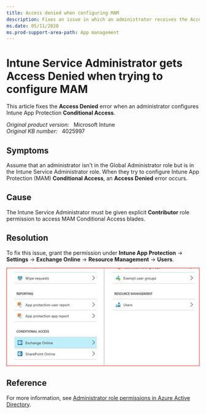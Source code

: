 ```yaml
---
title: Access denied when configuring MAM
description: Fixes an issue in which an administrator receives the Access Denied error when they configure Intune App Protection Conditional Access.
ms.date: 05/11/2020
ms.prod-support-area-path: App management
---
```

# Intune Service Administrator gets Access Denied when trying to configure MAM

This article fixes the **Access Denied** error when an administrator configures Intune App Protection **Conditional Access**.

_Original product version:_ &nbsp; Microsoft Intune  
_Original KB number:_ &nbsp; 4025997

## Symptoms

Assume that an administrator isn't in the Global Administrator role but is in the Intune Service Administrator role. When they try to configure Intune App Protection (MAM) **Conditional Access**, an **Access Denied** error occurs.

## Cause

The Intune Service Administrator must be given explicit **Contributor** role permission to access MAM Conditional Access blades.

## Resolution

To fix this issue, grant the permission under **Intune App Protection** -> **Settings** -> **Exchange Online** -> **Resource Management** -> **Users**.

![Screenshot of user permission.](./media/configure-app-protection-access-denied/permission.png)

## Reference

For more information, see [Administrator role permissions in Azure Active Directory](/azure/active-directory/users-groups-roles/directory-assign-admin-roles).
